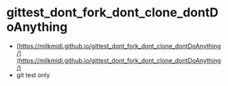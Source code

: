# gittest_dont_fork_dont_clone_dontDoAnything
- [https://milkmidi.github.io/gittest_dont_fork_dont_clone_dontDoAnything/](https://milkmidi.github.io/gittest_dont_fork_dont_clone_dontDoAnything/)
- git test only
